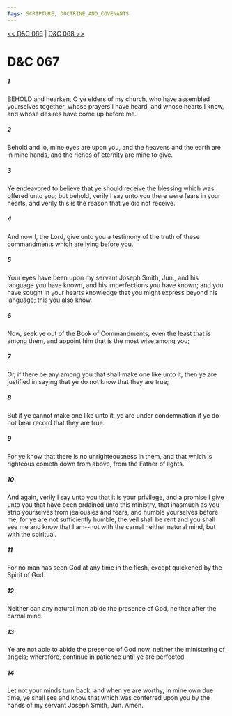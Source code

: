 ```yaml
---
Tags: SCRIPTURE, DOCTRINE_AND_COVENANTS
---
```


[<< D&C 066](DOCTRINE_AND_COVENANTS/D&C_066.md) | [D&C 068 >>](DOCTRINE_AND_COVENANTS/D&C_068.md)

# D&C 067

##### 1
 BEHOLD and hearken, O ye elders of my church, who have assembled yourselves together, whose prayers I have heard, and whose hearts I know, and whose desires have come up before me.
##### 2
 Behold and lo, mine eyes are upon you, and the heavens and the earth are in mine hands, and the riches of eternity are mine to give.
##### 3
 Ye endeavored to believe that ye should receive the blessing which was offered unto you; but behold, verily I say unto you there were fears in your hearts, and verily this is the reason that ye did not receive.
##### 4
 And now I, the Lord, give unto you a testimony of the truth of these commandments which are lying before you.
##### 5
 Your eyes have been upon my servant Joseph Smith, Jun., and his language you have known, and his imperfections you have known; and you have sought in your hearts knowledge that you might express beyond his language; this you also know.
##### 6
 Now, seek ye out of the Book of Commandments, even the least that is among them, and appoint him that is the most wise among you;
##### 7
 Or, if there be any among you that shall make one like unto it, then ye are justified in saying that ye do not know that they are true;
##### 8
 But if ye cannot make one like unto it, ye are under condemnation if ye do not bear record that they are true.
##### 9
 For ye know that there is no unrighteousness in them, and that which is righteous cometh down from above, from the Father of lights.
##### 10
 And again, verily I say unto you that it is your privilege, and a promise I give unto you that have been ordained unto this ministry, that inasmuch as you strip yourselves from jealousies and fears, and humble yourselves before me, for ye are not sufficiently humble, the veil shall be rent and you shall see me and know that I am--not with the carnal neither natural mind, but with the spiritual.
##### 11
 For no man has seen God at any time in the flesh, except quickened by the Spirit of God.
##### 12
 Neither can any natural man abide the presence of God, neither after the carnal mind.
##### 13
 Ye are not able to abide the presence of God now, neither the ministering of angels; wherefore, continue in patience until ye are perfected.
##### 14
 Let not your minds turn back; and when ye are worthy, in mine own due time, ye shall see and know that which was conferred upon you by the hands of my servant Joseph Smith, Jun. Amen.
